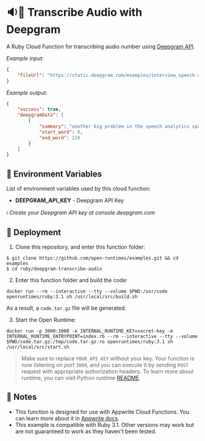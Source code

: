 # 🔉📃 Transcribe Audio with Deepgram

A Ruby Cloud Function for transcribing audio number using [Deepgram API](https://deepgram.com/).

_Example input:_

```json
{
    "fileUrl": "https://static.deepgram.com/examples/interview_speech-analytics.wav"
}
```

_Example output:_


```json
{
    "success": true,
    "deepgramData": [
        {
            "summary": "another big problem in the speech analytics space. When customers first bring the software on is that they they are blown away by the fact that an engine can monitor hundreds of Kpis.",
            "start_word": 0,
            "end_word": 228
        }
    ]
}
```

## 📝 Environment Variables

List of environment variables used by this cloud function:

- **DEEPGRAM_API_KEY** - Deepgram API Key

ℹ️ _Create your Deepgram API key at console.deepgram.com_

## 🚀 Deployment

1. Clone this repository, and enter this function folder:

```
$ git clone https://github.com/open-runtimes/examples.git && cd examples
$ cd ruby/deepgram-transcribe-audio
```

2. Enter this function folder and build the code:
```
docker run --rm --interactive --tty --volume $PWD:/usr/code openruntimes/ruby:3.1 sh /usr/local/src/build.sh
```
As a result, a `code.tar.gz` file will be generated.

3. Start the Open Runtime:
```
docker run -p 3000:3000 -e INTERNAL_RUNTIME_KEY=secret-key -e INTERNAL_RUNTIME_ENTRYPOINT=index.rb --rm --interactive --tty --volume $PWD/code.tar.gz:/tmp/code.tar.gz:ro openruntimes/ruby:3.1 sh /usr/local/src/start.sh
```

> Make sure to replace `YOUR_API_KEY` without your key.
Your function is now listening on port `3000`, and you can execute it by sending `POST` request with appropriate authorization headers. To learn more about runtime, you can visit Python runtime [README](https://github.com/open-runtimes/open-runtimes/tree/main/runtimes/ruby-3.1).

## 📝 Notes
 - This function is designed for use with Appwrite Cloud Functions. You can learn more about it in [Appwrite docs](https://appwrite.io/docs/functions).
 - This example is compatible with Ruby 3.1. Other versions may work but are not guaranteed to work as they haven't been tested.
